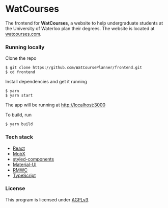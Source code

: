 # WatCourses

The frontend for **WatCourses**, a website to help undergraduate students at the University of Waterloo plan their degrees. The website is located at [watcourses.com](https://watcourses.com/).

### Running locally

Clone the repo

```shell
$ git clone https://github.com/WatCoursePlanner/frontend.git
$ cd frontend
```

Install dependencies and get it running

```shell
$ yarn
$ yarn start
```

The app will be running at [http://localhost:3000](http://localhost:3000)

To build, run
```shell
$ yarn build
```

### Tech stack

- [React](https://reactjs.org/)
- [MobX](https://mobx.js.org/)
- [styled-components](https://www.styled-components.com/)
- [Material-UI](https://material-ui.com/)
- [RMWC](https://rmwc.io/)
- [TypeScript](https://www.typescriptlang.org/)

### License

This program is licensed under [AGPLv3](https://github.com/WatCoursePlanner/frontend/blob/master/LICENSE).
